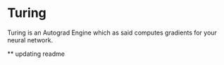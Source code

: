 # Turing
Turing is an Autograd Engine which as said computes gradients for your neural network.

** updating readme 
